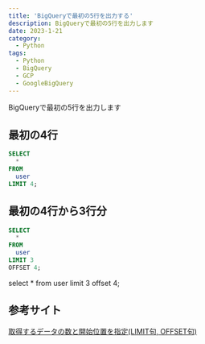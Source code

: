 ```yaml
---
title: 'BigQueryで最初の5行を出力する'
description: BigQueryで最初の5行を出力します
date: 2023-1-21
category: 
  - Python
tags:
  - Python
  - BigQuery
  - GCP
  - GoogleBigQuery
---
```

BigQueryで最初の5行を出力します
<!-- https://www.hamlet-engineer.com -->
<!-- !(/image/ChordDiagram.png) -->

<!-- more -->

<ClientOnly>
  <CallInArticleAdsense />
</ClientOnly>



## 最初の4行

```SQL
SELECT 
  *
FROM 
  user 
LIMIT 4;
```

## 最初の4行から3行分

```SQL
SELECT 
  *
FROM 
  user 
LIMIT 3
OFFSET 4;
```

select * from user limit 3 offset 4;



## 参考サイト
[取得するデータの数と開始位置を指定(LIMIT句, OFFSET句)](https://www.dbonline.jp/sqlite/select/index10.html)


<ClientOnly>
  <CallInArticleAdsense />
</ClientOnly>


